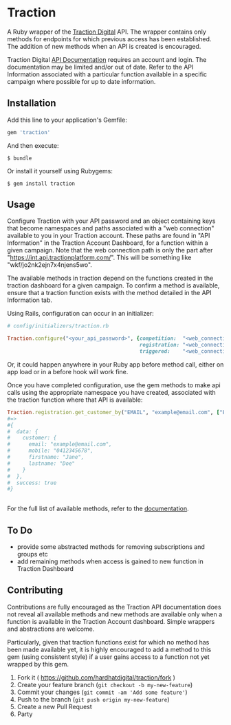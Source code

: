 # Traction

A Ruby wrapper of the <a href="https://tractiondigital.com/" target="_blank">Traction Digital</a> API. The wrapper contains only methods for endpoints for which previous access has been established. The addition of new methods when an API is created is encouraged.

Traction Digital <a href="https://int.tractionplatform.com/traction/help/int/webframe.html?Dynamic_API.html" target="_blank">API Documentation</a> requires an account and login. The documentation may be limited and/or out of date. Refer to the API Information associated with a particular function available in a specific campaign where possible for up to date information.

## Installation

Add this line to your application's Gemfile:

```ruby
gem 'traction'
```

And then execute:

    $ bundle

Or install it yourself using Rubygems:

    $ gem install traction

## Usage

Configure Traction with your API password and an object containing keys that become namespaces and paths associated with a "web connection" available to you in your Traction account. These paths are found in "API Information" in the Traction Account Dashboard, for a function within a given campaign. Note that the web connection path is only the part after "https://int.api.tractionplatform.com/". This will be something like "wkf/jo2nk2ejn7x4njens5wo".

The available methods in traction depend on the functions created in the traction dashboard for a given campaign. To confirm a method is available, ensure that a traction function exists with the method detailed in the API Information tab.

Using Rails, configuration can occur in an initializer:

```ruby
# config/initializers/traction.rb

Traction.configure("<your_api_password>", {competition:  "<web_connection_path>",
                                           registration: "<web_connection_path>",
                                           triggered:    "<web_connection_path>"}
```

Or, it could happen anywhere in your Ruby app before method call, either on app load or in a before hook will work fine.

Once you have completed configuration, use the gem methods to make api calls using the appropriate namespace you have created, associated with the traction function where that API is available:

```ruby
Traction.registration.get_customer_by("EMAIL", "example@email.com", ["EMAIL", "MOBILE", "FIRSTNAME", "LASTNAME"]
#=>
#{
#  data: {
#    customer: {
#      email: "example@email.com",
#      mobile: "0412345678",
#      firstname: "Jane",
#      lastname: "Doe"
#    }
#  },
#  success: true
#}
 
```

For the full list of available methods, refer to the <a href="http://www.rubydoc.info/gems/traction" target="_blank">documentation</a>.

## To Do
- provide some abstracted methods for removing subscriptions and groups etc
- add remaining methods when access is gained to new function in Traction Dashboard

## Contributing

Contributions are fully encouraged as the Traction API documentation does not reveal all available methods and new methods are available only when a function is available in the Traction Account dashboard. Simple wrappers and abstractions are welcome.

Particularly, given that traction functions exist for which no method has been made available yet, it is highly encouraged to add a method to this gem (using consistent style) if a user gains access to a function not yet wrapped by this gem.

1. Fork it ( https://github.com/hardhatdigital/traction/fork )
2. Create your feature branch (`git checkout -b my-new-feature`)
3. Commit your changes (`git commit -am 'Add some feature'`)
4. Push to the branch (`git push origin my-new-feature`)
5. Create a new Pull Request
6. Party
